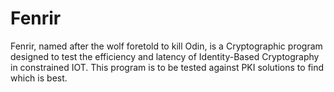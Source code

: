 # Fenrir

Fenrir, named after the wolf foretold to kill Odin, is a Cryptographic program
designed to test the efficiency and latency of Identity-Based Cryptography in 
constrained IOT. This program is to be tested against PKI solutions to find 
which is best.
